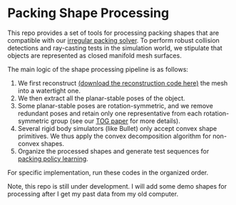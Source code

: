 # Packing Shape Processing
This repo provides a set of tools for processing packing shapes that are compatible with our [irregular packing solver]((https://github.com/alexfrom0815/IR-BPP)).
To perform robust collision detections and ray-casting tests in the simulation world, we stipulate that objects are
represented as closed manifold mesh surfaces. 

The main logic of the shape processing pipeline is as follows:
1. We first reconstruct  [(download the reconstruction code here)](https://github.com/autonomousvision/occupancy_networks/tree/master/external/mesh-fusion)
  the mesh into a watertight one. 
2. We then extract all the planar-stable poses of the object.
3. Some planar-stable poses are rotation-symmetric, and we remove redundant poses and retain only one representative from each rotation-symmetric group (see our [TOG paper](https://dl.acm.org/doi/pdf/10.1145/3603544) for more details).
4. Several rigid body simulators (like Bullet) only accept convex shape primitives. We thus apply the convex decomposition algorithm for non-convex shapes. 
5. Organize the processed shapes and generate test sequences for [packing policy learning](https://github.com/alexfrom0815/IR-BPP).

For specific implementation, run these codes in the organized order.

Note, this repo is still under development. I will add some demo shapes for processing after I get my past data from my old computer.
